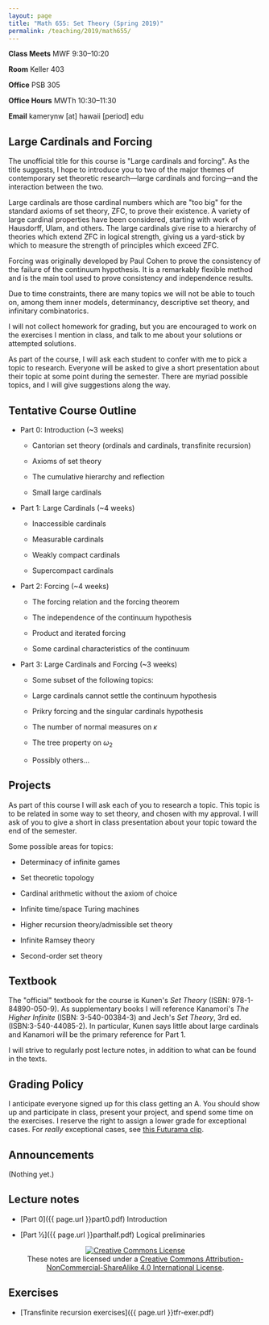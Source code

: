 ```yaml
---
layout: page
title: "Math 655: Set Theory (Spring 2019)"
permalink: /teaching/2019/math655/
---
```


**Class Meets** MWF 9:30–10:20

**Room** Keller 403

**Office** PSB 305

**Office Hours** MWTh 10:30–11:30

**Email** kamerynw [at] hawaii [period] edu

Large Cardinals and Forcing
---------------------------

The unofficial title for this course is "Large cardinals and forcing". As the title suggests, I hope to introduce you to two of the major themes of contemporary set theoretic research—large cardinals and forcing—and the interaction between the two.

Large cardinals are those cardinal numbers which are "too big" for the standard axioms of set theory, ZFC, to prove their existence. A variety of large cardinal properties have been considered, starting with work of Hausdorff, Ulam, and others. The large cardinals give rise to a hierarchy of theories which extend ZFC in logical strength, giving us a yard-stick by which to measure the strength of principles which exceed ZFC. 

Forcing was originally developed by Paul Cohen to prove the consistency of the failure of the continuum hypothesis. It is a remarkably flexible method and is the main tool used to prove consistency and independence results. 

Due to time constraints, there are many topics we will not be able to touch on, among them inner models, determinancy, descriptive set theory, and infinitary combinatorics. 

I will not collect homework for grading, but you are encouraged to work on the exercises I mention in class, and talk to me about your solutions or attempted solutions. 

As part of the course, I will ask each student to confer with me to pick a topic to research. Everyone will be asked to give a short presentation about their topic at some point during the semester. There are myriad possible topics, and I will give suggestions along the way.

Tentative Course Outline
------------------------

* Part 0: Introduction (~3 weeks)

    * Cantorian set theory (ordinals and cardinals, transfinite recursion)

    * Axioms of set theory

    * The cumulative hierarchy and reflection

    * Small large cardinals

* Part 1: Large Cardinals (~4 weeks)

    * Inaccessible cardinals

    * Measurable cardinals

    * Weakly compact cardinals

    * Supercompact cardinals

* Part 2: Forcing (~4 weeks)

    * The forcing relation and the forcing theorem

    * The independence of the continuum hypothesis

    * Product and iterated forcing

    * Some cardinal characteristics of the continuum

* Part 3: Large Cardinals and Forcing (~3 weeks)

    * Some subset of the following topics:

    * Large cardinals cannot settle the continuum hypothesis

    * Prikry forcing and the singular cardinals hypothesis

    * The number of normal measures on $\kappa$

    * The tree property on $\omega_2$

    * Possibly others...

Projects
--------

As part of this course I will ask each of you to research a topic. This topic is to be related in some way to set theory, and chosen with my approval. I will ask of you to give a short in class presentation about your topic toward the end of the semester.

Some possible areas for topics:

* Determinacy of infinite games

* Set theoretic topology

* Cardinal arithmetic without the axiom of choice

* Infinite time/space Turing machines

* Higher recursion theory/admissible set theory

* Infinite Ramsey theory

* Second-order set theory

Textbook
--------

The "official" textbook for the course is Kunen's *Set Theory* (ISBN: 978-1-84890-050-9). As supplementary books I will reference Kanamori's *The Higher Infinite* (ISBN: 3-540-00384-3) and Jech's *Set Theory*, 3rd ed. (ISBN:3-540-44085-2). In particular, Kunen says little about large cardinals and Kanamori will be the primary reference for Part 1.

I will strive to regularly post lecture notes, in addition to what can be found in the texts.

Grading Policy
--------------

I anticipate everyone signed up for this class getting an A. You should show up and participate in class, present your project, and spend some time on the exercises. I reserve the right to assign a lower grade for exceptional cases. For *really* exceptional cases, see [this Futurama clip](https://www.youtube.com/watch?v=XY3BnNGsNwk).

Announcements
-------------

(Nothing yet.)

Lecture notes
-------------


* [Part 0]({{ page.url }}part0.pdf) Introduction

* [Part ½]({{ page.url }}parthalf.pdf) Logical preliminaries

<center><a rel="license" href="http://creativecommons.org/licenses/by-nc-sa/4.0/"><img alt="Creative Commons License" style="border-width:0" src="https://i.creativecommons.org/l/by-nc-sa/4.0/88x31.png" class="cclogo"/></a><br />These notes are licensed under a <a rel="license" href="http://creativecommons.org/licenses/by-nc-sa/4.0/">Creative Commons Attribution-NonCommercial-ShareAlike 4.0 International License</a>.</center>

Exercises
---------

* [Transfinite recursion exercises]({{ page.url }}tfr-exer.pdf)

